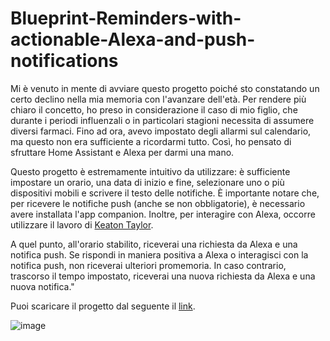 # Blueprint-Reminders-with-actionable-Alexa-and-push-notifications


Mi è venuto in mente di avviare questo progetto poiché sto constatando un certo declino nella mia memoria con l'avanzare dell'età. Per rendere più chiaro il concetto, ho preso in considerazione il caso di mio figlio, che durante i periodi influenzali o in particolari stagioni necessita di assumere diversi farmaci. Fino ad ora, avevo impostato degli allarmi sul calendario, ma questo non era sufficiente a ricordarmi tutto. Così, ho pensato di sfruttare Home Assistant e Alexa per darmi una mano.

Questo progetto è estremamente intuitivo da utilizzare: è sufficiente impostare un orario, una data di inizio e fine, selezionare uno o più dispositivi mobili e scrivere il testo delle notifiche. È importante notare che, per ricevere le notifiche push (anche se non obbligatorie), è necessario avere installata l'app companion. Inoltre, per interagire con Alexa, occorre utilizzare il lavoro di [Keaton Taylor](https://github.com/keatontaylor/alexa-actions).
          
A quel punto, all'orario stabilito, riceverai una richiesta da Alexa e una notifica push. Se rispondi in maniera positiva a Alexa o interagisci con la notifica push, non riceverai ulteriori promemoria. In caso contrario, trascorso il tempo impostato, riceverai una nuova richiesta da Alexa e una nuova notifica."

Puoi scaricare il progetto dal seguente il [link](https://community.home-assistant.io/t/reminders-with-actionable-alexa-and-push-notifications/723979). 

![image](https://github.com/Home-Assistant-Pro-Team/Blueprint-Reminders-with-actionable-Alexa-and-push-notifications/assets/62516592/8258d64c-c2de-49fb-a7c5-fbf6bb9c41ce)
